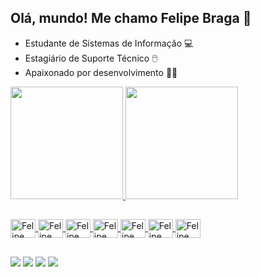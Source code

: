 ## Olá, mundo! Me chamo Felipe Braga 🤠

- Estudante de Sistemas de Informação 💻
- Estagiário de Suporte Técnico 🖱️
- Apaixonado por desenvolvimento 🧑‍💻

<div> 
  <a href="https://github.com/feslipebraga">
  <img height="180em" src="https://github-readme-stats.vercel.app/api/top-langs/?username=feslipebraga&layout=compact&langs_count=7&theme=dracula"/>
  <img height="180em" src="https://github-readme-stats.vercel.app/api?username=feslipebraga&show_icons=true&theme=dracula&include_all_commits=true&count_private=true"/>
</div>

  ##
  
<div>
 <img align="center" alt="Felipe" height="30" width="40" src="https://cdn.jsdelivr.net/gh/devicons/devicon/icons/python/python-original.svg" />
 <img align="center" alt="Felipe" height="30" width="40" src="https://cdn.jsdelivr.net/gh/devicons/devicon/icons/java/java-original.svg" />
 <img align="center" alt="Felipe" height="30" width="40" src="https://cdn.jsdelivr.net/gh/devicons/devicon/icons/javascript/javascript-original.svg" />
 <img align="center" alt="Felipe" height="30" width="40" src="https://cdn.jsdelivr.net/gh/devicons/devicon/icons/html5/html5-original.svg" />
 <img align="center" alt="Felipe" height="30" width="40" src="https://cdn.jsdelivr.net/gh/devicons/devicon/icons/css3/css3-original.svg" />
 <img align="center" alt="Felipe" height="30" width="40" src="https://cdn.jsdelivr.net/gh/devicons/devicon/icons/mysql/mysql-original.svg" />
 <img align="center" alt="Felipe" height="30" width="40" src="https://cdn.jsdelivr.net/gh/devicons/devicon/icons/postgresql/postgresql-original.svg" />
</div>
          
 ##
 
<div> 
  <a href="https://www.linkedin.com/in/feslipebraga" target="_blank"><img src="https://img.shields.io/badge/LinkedIn-0077B5?style=for-the-badge&logo=linkedin&logoColor=white" target="_blank"></a>
  <a href="https://instagram.com/feslipebraga" target="_blank"><img src="https://img.shields.io/badge/-Instagram-%23E4405F?style=for-the-badge&logo=instagram&logoColor=white" target="_blank"></a>
  <a href = "mailto:feslipebraga@gmail.com"><img src="https://img.shields.io/badge/Gmail-D14836?style=for-the-badge&logo=gmail&logoColor=white" target="_blank"></a>
  <a href="https://wa.me/5547999610461" target="_blank"><img src="https://img.shields.io/badge/WhatsApp-25D366?style=for-the-badge&logo=whatsapp&logoColor=white" target="_blank"></a>
</div>
